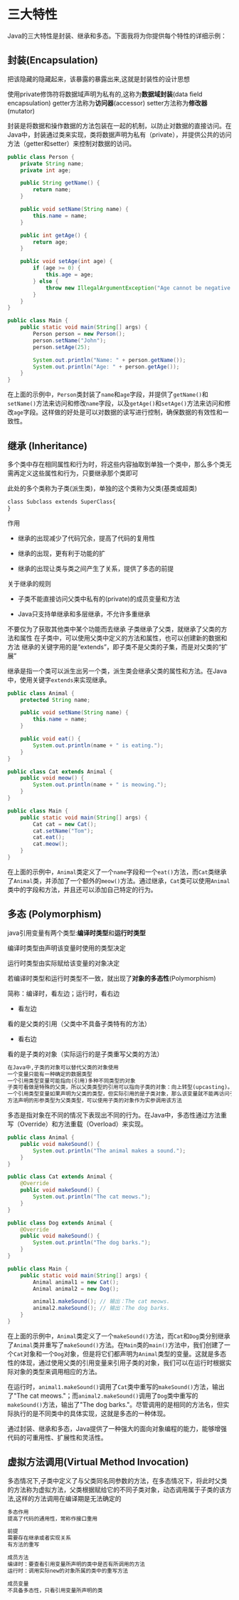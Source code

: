 # 三大特性

Java的三大特性是封装、继承和多态。下面我将为你提供每个特性的详细示例：

## 封装(Encapsulation)

把该隐藏的隐藏起来，该暴露的暴露出来,这就是封装性的设计思想

使用private修饰符将数据域声明为私有的,这称为**数据域封装**(data field encapsulation)
getter方法称为**访问器**(accessor)
setter方法称为**修改器**(mutator)

封装是将数据和操作数据的方法包装在一起的机制，以防止对数据的直接访问。在Java中，封装通过类来实现，类将数据声明为私有（private），并提供公共的访问方法（getter和setter）来控制对数据的访问。

```java
public class Person {
    private String name;
    private int age;

    public String getName() {
        return name;
    }

    public void setName(String name) {
        this.name = name;
    }

    public int getAge() {
        return age;
    }

    public void setAge(int age) {
        if (age >= 0) {
            this.age = age;
        } else {
            throw new IllegalArgumentException("Age cannot be negative.");
        }
    }
}

public class Main {
    public static void main(String[] args) {
        Person person = new Person();
        person.setName("John");
        person.setAge(25);

        System.out.println("Name: " + person.getName());
        System.out.println("Age: " + person.getAge());
    }
}
```

在上面的示例中，`Person`类封装了`name`和`age`字段，并提供了`getName()`和`setName()`方法来访问和修改`name`字段，以及`getAge()`和`setAge()`方法来访问和修改`age`字段。这样做的好处是可以对数据的读写进行控制，确保数据的有效性和一致性。

## 继承 (Inheritance)

多个类中存在相同属性和行为时，将这些内容抽取到单独一个类中，那么多个类无需再定义这些属性和行为，只要继承那个类即可

此处的多个类称为子类(派生类)，单独的这个类称为父类(基类或超类)

```txt
class Subclass extends SuperClass{
}
```

作用

- 继承的出现减少了代码冗余，提高了代码的复用性

- 继承的出现，更有利于功能的扩

- 继承的出现让类与类之间产生了关系，提供了多态的前提

关于继承的规则

- 子类不能直接访问父类中私有的(private)的成员变量和方法

- Java只支持单继承和多层继承，不允许多重继承

不要仅为了获取其他类中某个功能而去继承
子类继承了父类，就继承了父类的方法和属性
在子类中，可以使用父类中定义的方法和属性，也可以创建新的数据和方法
继承的关键字用的是“extends”，即子类不是父类的子集，而是对父类的“扩展”

继承是指一个类可以派生出另一个类，派生类会继承父类的属性和方法。在Java中，使用关键字`extends`来实现继承。

```java
public class Animal {
    protected String name;

    public void setName(String name) {
        this.name = name;
    }

    public void eat() {
        System.out.println(name + " is eating.");
    }
}

public class Cat extends Animal {
    public void meow() {
        System.out.println(name + " is meowing.");
    }
}

public class Main {
    public static void main(String[] args) {
        Cat cat = new Cat();
        cat.setName("Tom");
        cat.eat();
        cat.meow();
    }
}
```

在上面的示例中，`Animal`类定义了一个`name`字段和一个`eat()`方法，而`Cat`类继承了`Animal`类，并添加了一个额外的`meow()`方法。通过继承，`Cat`类可以使用`Animal`类中的字段和方法，并且还可以添加自己特定的行为。

## 多态 (Polymorphism)

java引用变量有两个类型:**编译时类型**和**运行时类型**

编译时类型由声明该变量时使用的类型决定

运行时类型由实际赋给该变量的对象决定

若编译时类型和运行时类型不一致，就出现了**对象的多态性**(Polymorphism)

简称：编译时，看左边；运行时，看右边

- 看左边

看的是父类的引用（父类中不具备子类特有的方法）

- 看右边

看的是子类的对象（实际运行的是子类重写父类的方法）

```txt
在Java中,子类的对象可以替代父类的对象使用
一个变量只能有一种确定的数据类型 
一个引用类型变量可能指向(引用)多种不同类型的对象 
子类可看做是特殊的父类，所以父类类型的引用可以指向子类的对象：向上转型(upcasting)。 
一个引用类型变量如果声明为父类的类型，但实际引用的是子类对象，那么该变量就不能再访问子类中添加的属性和方法 
方法声明的形参类型为父类类型，可以使用子类的对象作为实参调用该方法 
```

多态是指对象在不同的情况下表现出不同的行为。在Java中，多态性通过方法重写（Override）和方法重载（Overload）来实现。

```java
public class Animal {
    public void makeSound() {
        System.out.println("The animal makes a sound.");
    }
}

public class Cat extends Animal {
    @Override
    public void makeSound() {
        System.out.println("The cat meows.");
    }
}

public class Dog extends Animal {
    @Override
    public void makeSound() {
        System.out.println("The dog barks.");
    }
}

public class Main {
    public static void main(String[] args) {
        Animal animal1 = new Cat();
        Animal animal2 = new Dog();

        animal1.makeSound(); // 输出：The cat meows.
        animal2.makeSound(); // 输出：The dog barks.
    }
}
```

在上面的示例中，`Animal`类定义了一个`makeSound()`方法，而`Cat`和`Dog`类分别继承了`Animal`类并重写了`makeSound()`方法。在`Main`类的`main()`方法中，我们创建了一个`Cat`对象和一个`Dog`对象，但是将它们都声明为`Animal`类型的变量。这就是多态性的体现，通过使用父类的引用变量来引用子类的对象，我们可以在运行时根据实际对象的类型来调用相应的方法。

在运行时，`animal1.makeSound()`调用了`Cat`类中重写的`makeSound()`方法，输出了"The cat meows."；而`animal2.makeSound()`调用了`Dog`类中重写的`makeSound()`方法，输出了"The dog barks."。尽管调用的是相同的方法名，但实际执行的是不同类中的具体实现，这就是多态的一种体现。

通过封装、继承和多态，Java提供了一种强大的面向对象编程的能力，能够增强代码的可重用性、扩展性和灵活性。

## 虚拟方法调用(Virtual Method Invocation)

多态情况下,子类中定义了与父类同名同参数的方法，在多态情况下，将此时父类的方法称为虚拟方法，父类根据赋给它的不同子类对象，动态调用属于子类的该方法,这样的方法调用在编译期是无法确定的

```txt
多态作用
提高了代码的通用性，常称作接口重用 

前提
需要存在继承或者实现关系 
有方法的重写 

成员方法
编译时：要查看引用变量所声明的类中是否有所调用的方法 
运行时：调用实际new的对象所属的类中的重写方法

成员变量
不具备多态性，只看引用变量所声明的类 
```
